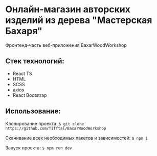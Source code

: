 # Онлайн-магазин авторских изделий из дерева "Мастерская Бахаря"
Фронтенд-часть веб-приложения BaxarWoodWorkshop
## Стек технологий:
- React TS
- HTML
- SCSS
- axios
- React Bootstrap
## Использование:
Клонирование проекта:
`$ git clone https://github.com/Tifftal/BaxarWoodWorkshop`

Скачивание всех необходимых пакетов и зависимостей:
`$ npm i`

Запуск проекта:
`$ npm run dev`
